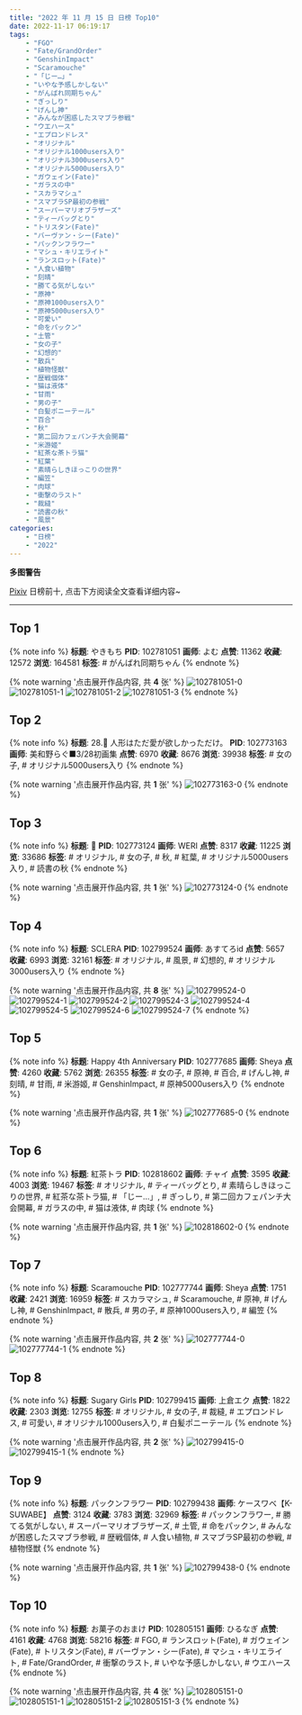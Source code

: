 ```yaml
---
title: "2022 年 11 月 15 日 日榜 Top10"
date: 2022-11-17 06:19:17
tags:
    - "FGO"
    - "Fate/GrandOrder"
    - "GenshinImpact"
    - "Scaramouche"
    - "「じー…」"
    - "いやな予感しかしない"
    - "がんばれ同期ちゃん"
    - "ぎっしり"
    - "げんし神"
    - "みんなが困惑したスマブラ参戦"
    - "ウエハース"
    - "エプロンドレス"
    - "オリジナル"
    - "オリジナル1000users入り"
    - "オリジナル3000users入り"
    - "オリジナル5000users入り"
    - "ガウェイン(Fate)"
    - "ガラスの中"
    - "スカラマシュ"
    - "スマブラSP最初の参戦"
    - "スーパーマリオブラザーズ"
    - "ティーバッグとり"
    - "トリスタン(Fate)"
    - "バーヴァン・シー(Fate)"
    - "パックンフラワー"
    - "マシュ・キリエライト"
    - "ランスロット(Fate)"
    - "人食い植物"
    - "刻晴"
    - "勝てる気がしない"
    - "原神"
    - "原神1000users入り"
    - "原神5000users入り"
    - "可愛い"
    - "命をパックン"
    - "土管"
    - "女の子"
    - "幻想的"
    - "散兵"
    - "植物怪獣"
    - "歴戦個体"
    - "猫は液体"
    - "甘雨"
    - "男の子"
    - "白髪ポニーテール"
    - "百合"
    - "秋"
    - "第二回カフェパンチ大会開幕"
    - "米游姬"
    - "紅茶な茶トラ猫"
    - "紅葉"
    - "素晴らしきほっこりの世界"
    - "編笠"
    - "肉球"
    - "衝撃のラスト"
    - "裁縫"
    - "読書の秋"
    - "風景"
categories:
    - "日榜"
    - "2022"
---
```


<i class="fa fa-triangle-exclamation"></i>**多图警告**<i class="fa fa-triangle-exclamation"></i>

[Pixiv](https://www.pixiv.net/) 日榜前十, 点击下方阅读全文查看详细内容~

<!-- more -->

---

## Top 1

{% note info %}
**标题**: やきもち
**PID**: 102781051 **画师**: よむ
**点赞**: 11362 **收藏**: 12572 **浏览**: 164581
**标签**: # がんばれ同期ちゃん
{% endnote %}

{% note warning '点击展开作品内容, 共 **4** 张' %}
![102781051-0](https://i.pixiv.re/img-original/img/2022/11/14/08/09/40/102781051_p0.png)
![102781051-1](https://i.pixiv.re/img-original/img/2022/11/14/08/09/40/102781051_p1.png)
![102781051-2](https://i.pixiv.re/img-original/img/2022/11/14/08/09/40/102781051_p2.png)
![102781051-3](https://i.pixiv.re/img-original/img/2022/11/14/08/09/40/102781051_p3.png)
{% endnote %}

## Top 2

{% note info %}
**标题**: 28.💍 人形はただ愛が欲しかっただけ。
**PID**: 102773163 **画师**: 美和野らぐ■3/28初画集
**点赞**: 6970 **收藏**: 8676 **浏览**: 39938
**标签**: # 女の子, # オリジナル5000users入り
{% endnote %}

{% note warning '点击展开作品内容, 共 **1** 张' %}
![102773163-0](https://i.pixiv.re/img-original/img/2022/11/14/00/00/17/102773163_p0.png)
{% endnote %}

## Top 3

{% note info %}
**标题**: 🍁
**PID**: 102773124 **画师**: WERI
**点赞**: 8317 **收藏**: 11225 **浏览**: 33686
**标签**: # オリジナル, # 女の子, # 秋, # 紅葉, # オリジナル5000users入り, # 読書の秋
{% endnote %}

{% note warning '点击展开作品内容, 共 **1** 张' %}
![102773124-0](https://i.pixiv.re/img-original/img/2022/11/14/00/00/12/102773124_p0.png)
{% endnote %}

## Top 4

{% note info %}
**标题**: SCLERA
**PID**: 102799524 **画师**: あすてろid
**点赞**: 5657 **收藏**: 6993 **浏览**: 32161
**标签**: # オリジナル, # 風景, # 幻想的, # オリジナル3000users入り
{% endnote %}

{% note warning '点击展开作品内容, 共 **8** 张' %}
![102799524-0](https://i.pixiv.re/img-original/img/2022/11/15/00/00/56/102799524_p0.png)
![102799524-1](https://i.pixiv.re/img-original/img/2022/11/15/00/00/56/102799524_p1.png)
![102799524-2](https://i.pixiv.re/img-original/img/2022/11/15/00/00/56/102799524_p2.png)
![102799524-3](https://i.pixiv.re/img-original/img/2022/11/15/00/00/56/102799524_p3.png)
![102799524-4](https://i.pixiv.re/img-original/img/2022/11/15/00/00/56/102799524_p4.png)
![102799524-5](https://i.pixiv.re/img-original/img/2022/11/15/00/00/56/102799524_p5.png)
![102799524-6](https://i.pixiv.re/img-original/img/2022/11/15/00/00/56/102799524_p6.png)
![102799524-7](https://i.pixiv.re/img-original/img/2022/11/15/00/00/56/102799524_p7.png)
{% endnote %}

## Top 5

{% note info %}
**标题**: Happy 4th Anniversary
**PID**: 102777685 **画师**: Sheya
**点赞**: 4260 **收藏**: 5762 **浏览**: 26355
**标签**: # 女の子, # 原神, # 百合, # げんし神, # 刻晴, # 甘雨, # 米游姬, # GenshinImpact, # 原神5000users入り
{% endnote %}

{% note warning '点击展开作品内容, 共 **1** 张' %}
![102777685-0](https://i.pixiv.re/img-original/img/2022/11/14/02/56/15/102777685_p0.jpg)
{% endnote %}

## Top 6

{% note info %}
**标题**: 紅茶トラ
**PID**: 102818602 **画师**: チャイ
**点赞**: 3595 **收藏**: 4003 **浏览**: 19467
**标签**: # オリジナル, # ティーバッグとり, # 素晴らしきほっこりの世界, # 紅茶な茶トラ猫, # 「じー…」, # ぎっしり, # 第二回カフェパンチ大会開幕, # ガラスの中, # 猫は液体, # 肉球
{% endnote %}

{% note warning '点击展开作品内容, 共 **1** 张' %}
![102818602-0](https://i.pixiv.re/img-original/img/2022/11/15/20/30/01/102818602_p0.png)
{% endnote %}

## Top 7

{% note info %}
**标题**: Scaramouche
**PID**: 102777744 **画师**: Sheya
**点赞**: 1751 **收藏**: 2421 **浏览**: 16959
**标签**: # スカラマシュ, # Scaramouche, # 原神, # げんし神, # GenshinImpact, # 散兵, # 男の子, # 原神1000users入り, # 編笠
{% endnote %}

{% note warning '点击展开作品内容, 共 **2** 张' %}
![102777744-0](https://i.pixiv.re/img-original/img/2022/11/14/03/00/18/102777744_p0.jpg)
![102777744-1](https://i.pixiv.re/img-original/img/2022/11/14/03/00/18/102777744_p1.jpg)
{% endnote %}

## Top 8

{% note info %}
**标题**: Sugary Girls
**PID**: 102799415 **画师**: 上倉エク
**点赞**: 1822 **收藏**: 2303 **浏览**: 12755
**标签**: # オリジナル, # 女の子, # 裁縫, # エプロンドレス, # 可愛い, # オリジナル1000users入り, # 白髪ポニーテール
{% endnote %}

{% note warning '点击展开作品内容, 共 **2** 张' %}
![102799415-0](https://i.pixiv.re/img-original/img/2022/11/15/00/00/19/102799415_p0.jpg)
![102799415-1](https://i.pixiv.re/img-original/img/2022/11/15/00/00/19/102799415_p1.jpg)
{% endnote %}

## Top 9

{% note info %}
**标题**: パックンフラワー
**PID**: 102799438 **画师**: ケースワベ【K-SUWABE】
**点赞**: 3124 **收藏**: 3783 **浏览**: 32969
**标签**: # パックンフラワー, # 勝てる気がしない, # スーパーマリオブラザーズ, # 土管, # 命をパックン, # みんなが困惑したスマブラ参戦, # 歴戦個体, # 人食い植物, # スマブラSP最初の参戦, # 植物怪獣
{% endnote %}

{% note warning '点击展开作品内容, 共 **1** 张' %}
![102799438-0](https://i.pixiv.re/img-original/img/2022/11/15/00/00/22/102799438_p0.png)
{% endnote %}

## Top 10

{% note info %}
**标题**: お菓子のおまけ
**PID**: 102805151 **画师**: ひるなぎ
**点赞**: 4161 **收藏**: 4768 **浏览**: 58216
**标签**: # FGO, # ランスロット(Fate), # ガウェイン(Fate), # トリスタン(Fate), # バーヴァン・シー(Fate), # マシュ・キリエライト, # Fate/GrandOrder, # 衝撃のラスト, # いやな予感しかしない, # ウエハース
{% endnote %}

{% note warning '点击展开作品内容, 共 **4** 张' %}
![102805151-0](https://i.pixiv.re/img-original/img/2022/11/15/06/00/02/102805151_p0.jpg)
![102805151-1](https://i.pixiv.re/img-original/img/2022/11/15/06/00/02/102805151_p1.jpg)
![102805151-2](https://i.pixiv.re/img-original/img/2022/11/15/06/00/02/102805151_p2.jpg)
![102805151-3](https://i.pixiv.re/img-original/img/2022/11/15/06/00/02/102805151_p3.jpg)
{% endnote %}
